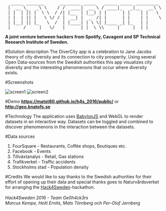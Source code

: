 <pre>
  _____ _______      ________ _____   _____ _____ _________     __
 |  __ \_   _\ \    / /  ____|  __ \ / ____|_   _|__   __\ \   / /
 | |  | || |  \ \  / /| |__  | |__) | |      | |    | |   \ \_/ / 
 | |  | || |   \ \/ / |  __| |  _  /| |      | |    | |    \   /  
 | |__| || |_   \  /  | |____| | \ \| |____ _| |_   | |     | |   
 |_____/_____|   \/   |______|_|  \_\\_____|_____|  |_|     |_|   
</pre>
<b>A joint venture between hackers from Spotify, Cavagent and SP Technical Research Institute of Sweden.</b>

#Solution description
The DiverCity app is a celebration to Jane Jacobs theory of city diversity and its connection to city prosperity. Using several Open Data-sources from the Swedish authorities this app visualizes city diversity and the interesting phenomenons that occur where diversity exists.

#Screenshots

![screen1](https://cloud.githubusercontent.com/assets/590304/13729407/c6c4ebf6-e934-11e5-8a99-f75c03687a73.jpg)
![screen2](https://cloud.githubusercontent.com/assets/590304/13729415/218174ce-e935-11e5-9569-64b7044a0bad.jpg)

#Demo
<b><a href="https://matst80.github.io/h4s_2016/public/">https://matst80.github.io/h4s_2016/public/</a></b>
or
<b><a href="http://geo.knatofs.se">http://geo.knatofs.se</a></b>

#Technology
The application uses <a href="https://github.com/BabylonJS/Babylon.js">BabylonJS</a> and WebGL to render datasets in an interactive way. Datasets can be toggled and combined to discover phenomenons in the interaction between the datasets.

#Data sources
1. FourSquare - Restaurants, Coffée shops, Boutiques etc.
2. Facebook - Events
3. Tillväxtanalys - Retail, Gas stations
4. Trafikverket - Traffic accidents
5. Stockholms stad - Population density

#Credits
We would like to say thanks to the Swedish authorities for their effort of opening up their data and special thanks goes to Naturvårdsverket for arranging the <a href="http://hackforsweden.se/">Hack4Sweden</a>-hackathon.
<br>
<br>
<i>Hack4Sweden 2016 - Team Ge0h4ck3rs</i><br>
<i>Marcus Kempe, Heiti Ernits, Mats Törnberg och Per-Olof Jernberg</i>
